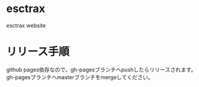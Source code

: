 # esctrax
esctrax website

# リリース手順
github pages依存なので、gh-pagesブランチへpushしたらリリースされます。
gh-pagesブランチへmasterブランチをmergeしてください。
